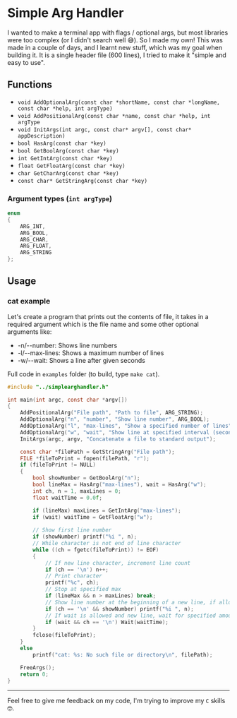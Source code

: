 # Simple Arg Handler

I wanted to make a terminal app with flags / optional args, but most libraries were too complex (or I didn't search well 😅). So I made my own! This was made in a couple of days, and I learnt new stuff, which was my goal when building it. It is a single header file (600 lines), I tried to make it "simple and easy to use".

## Functions
- `void AddOptionalArg(const char *shortName, const char *longName, const char *help, int argType)`
- `void AddPositionalArg(const char *name, const char *help, int argType`
- `void InitArgs(int argc, const char* argv[], const char* appDescription)`
- `bool HasArg(const char *key)`
- `bool GetBoolArg(const char *key)`
- `int GetIntArg(const char *key)`
- `float GetFloatArg(const char *key)`
- `char GetCharArg(const char *key)`
- `const char* GetStringArg(const char *key)`

### Argument types (`int argType`)
```c
enum
{ 
    ARG_INT,
    ARG_BOOL,
    ARG_CHAR,
    ARG_FLOAT,
    ARG_STRING
};
```

## Usage
### cat example
Let's create a program that prints out the contents of file, it takes in a required argument which is the file name and some other optional arguments like:
- -n/--number: Shows line numbers
- -l/--max-lines: Shows a maximum number of lines
- -w/--wait: Shows a line after given seconds

Full code in `examples` folder (to build, type `make cat`).

```c
#include "../simplearghandler.h"

int main(int argc, const char *argv[])
{
    AddPositionalArg("File path", "Path to file", ARG_STRING);
    AddOptionalArg("n", "number", "Show line number", ARG_BOOL);
    AddOptionalArg("l", "max-lines", "Show a specified number of lines", ARG_INT);
    AddOptionalArg("w", "wait", "Show line at specified interval (second)", ARG_FLOAT);
    InitArgs(argc, argv, "Concatenate a file to standard output");

    const char *filePath = GetStringArg("File path");
    FILE *fileToPrint = fopen(filePath, "r");
    if (fileToPrint != NULL)
    {
        bool showNumber = GetBoolArg("n");
        bool lineMax = HasArg("max-lines"), wait = HasArg("w");
        int ch, n = 1, maxLines = 0;
        float waitTime = 0.0f;

        if (lineMax) maxLines = GetIntArg("max-lines");
        if (wait) waitTime = GetFloatArg("w");
        
        // Show first line number
        if (showNumber) printf("%i ", n);
        // While character is not end of line character
        while ((ch = fgetc(fileToPrint)) != EOF)
        {
            // If new line character, increment line count
            if (ch == '\n') n++;
            // Print character
            printf("%c", ch);
            // Stop at specified max
            if (lineMax && n > maxLines) break;
            // Show line number at the beginning of a new line, if allowed
            if (ch == '\n' && showNumber) printf("%i ", n);
            // If wait is allowed and new line, wait for specified amount of time
            if (wait && ch == '\n') Wait(waitTime);
        }
        fclose(fileToPrint);
    }
    else 
        printf("cat: %s: No such file or directory\n", filePath);

    FreeArgs();
    return 0;
}
```

---
Feel free to give me feedback on my code, I'm trying to improve my `C` skills 🤓.